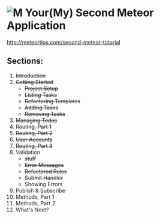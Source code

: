 # ![M](http://gordon2012.github.io/images/meteor.png) Your(My) Second Meteor Application

http://meteortips.com/second-meteor-tutorial

## Sections:

1. ~~Introduction~~
1. ~~Getting Started~~
	* ~~Project Setup~~
	* ~~Listing Tasks~~
	* ~~Refactoring Templates~~
	* ~~Adding Tasks~~
	* ~~Removing Tasks~~
1. ~~Managing Todos~~
1. ~~Routing, Part 1~~
1. ~~Routing, Part 2~~
1. ~~User Accounts~~
1. ~~Routing, Part 3~~
1. Validation
	* ~~stuff~~
	* ~~Error Messages~~
	* ~~Refactored Rules~~
	* ~~Submit Handler~~
	* Showing Errors
1. Publish & Subscribe
1. Methods, Part 1
1. Methods, Part 2
1. What's Next?

